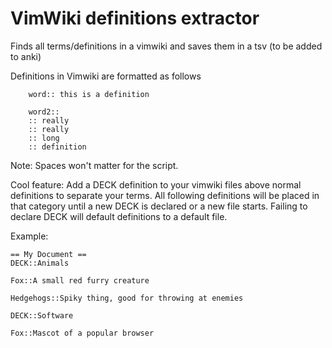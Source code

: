 # VimWiki definitions extractor
Finds all terms/definitions in a vimwiki and saves them in a tsv (to be added to anki)


Definitions in Vimwiki are formatted as follows

```
    word:: this is a definition

    word2::
    :: really
    :: really 
    :: long     
    :: definition
```

Note: Spaces won't matter for the script.


Cool feature: Add a DECK definition to your vimwiki files above normal
definitions to separate your terms. All following definitions will be placed in
that category until a new DECK is declared or a new file starts. Failing to
declare DECK will default definitions to a default file.

Example:

```
== My Document ==
DECK::Animals

Fox::A small red furry creature

Hedgehogs::Spiky thing, good for throwing at enemies

DECK::Software

Fox::Mascot of a popular browser
```
